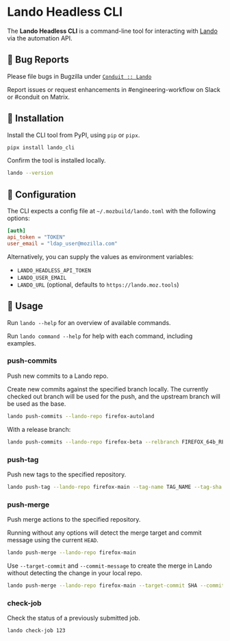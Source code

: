 # Lando Headless CLI

The **Lando Headless CLI** is a command-line tool for interacting with [Lando](https://lando.moz.tools/)
via the automation API.

## 🐛 Bug Reports

Please file bugs in Bugzilla under [`Conduit :: Lando`](https://bugzilla.mozilla.org/enter_bug.cgi?product=Conduit&component=Lando)

Report issues or request enhancements in #engineering-workflow on Slack or #conduit on Matrix.

## 🔧 Installation

Install the CLI tool from PyPI, using `pip` or `pipx`.

```sh
pipx install lando_cli
```

Confirm the tool is installed locally.

```sh
lando --version
```

## 🔐 Configuration

The CLI expects a config file at `~/.mozbuild/lando.toml` with the following options:

```toml
[auth]
api_token = "TOKEN"
user_email = "ldap_user@mozilla.com"
```

Alternatively, you can supply the values as environment variables:

- `LANDO_HEADLESS_API_TOKEN`
- `LANDO_USER_EMAIL`
- `LANDO_URL` (optional, defaults to `https://lando.moz.tools`)

## 🚀 Usage

Run `lando --help` for an overview of available commands.

Run `lando command --help` for help with each command, including examples.

### push-commits

Push new commits to a Lando repo.

Create new commits against the specified branch locally. The currently checked
out branch will be used for the push, and the upstream branch will be used as
the base.

```sh
lando push-commits --lando-repo firefox-autoland
```

With a release branch:

```sh
lando push-commits --lando-repo firefox-beta --relbranch FIREFOX_64b_RELBRANCH
```

### push-tag

Push new tags to the specified repository.

```sh
lando push-tag --lando-repo firefox-main --tag-name TAG_NAME --tag-sha sha12345
```

### push-merge

Push merge actions to the specified repository.

Running without any options will detect the merge target and commit message
using the current `HEAD`.

```sh
lando push-merge --lando-repo firefox-main
```

Use `--target-commit` and `--commit-message` to create the merge in Lando
without detecting the change in your local repo.

```sh
lando push-merge --lando-repo firefox-main --target-commit SHA --commit-message "Merge"
```

### check-job

Check the status of a previously submitted job.

```sh
lando check-job 123
```
